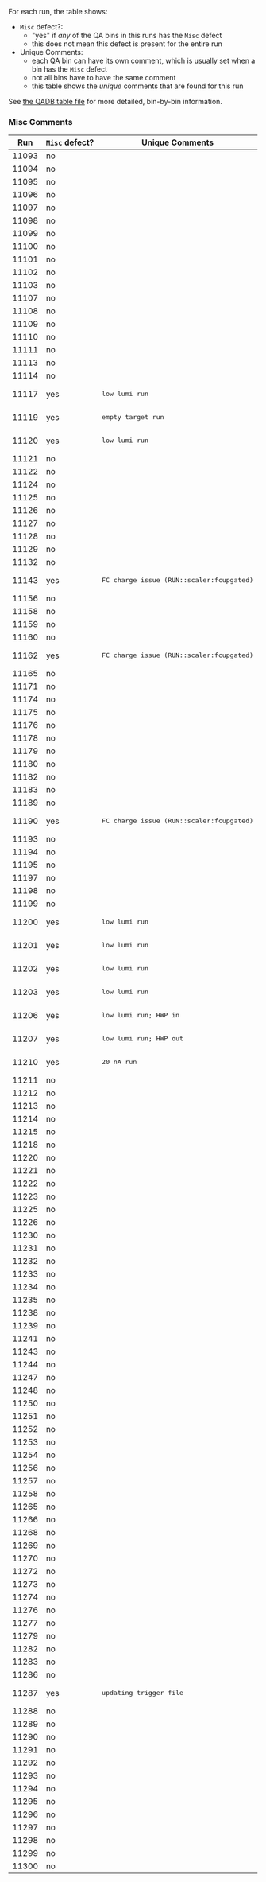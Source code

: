 
For each run, the table shows:
- `Misc` defect?:
  - "yes" if _any_ of the QA bins in this runs has the `Misc` defect
  - this does not mean this defect is present for the entire run
- Unique Comments:
  - each QA bin can have its own comment, which is usually set when a bin has the `Misc` defect
  - not all bins have to have the same comment
  - this table shows the _unique_ comments that are found for this run

See [the QADB table file](qaTree.json.table) for more detailed, bin-by-bin information.

### Misc Comments

| Run | `Misc` defect? | Unique Comments |
| --- | ---            | ---             |
| 11093      | no    |  |
| 11094      | no    |  |
| 11095      | no    |  |
| 11096      | no    |  |
| 11097      | no    |  |
| 11098      | no    |  |
| 11099      | no    |  |
| 11100      | no    |  |
| 11101      | no    |  |
| 11102      | no    |  |
| 11103      | no    |  |
| 11107      | no    |  |
| 11108      | no    |  |
| 11109      | no    |  |
| 11110      | no    |  |
| 11111      | no    |  |
| 11113      | no    |  |
| 11114      | no    |  |
| 11117      | yes   | <pre>low lumi run</pre> |
| 11119      | yes   | <pre>empty target run</pre> |
| 11120      | yes   | <pre>low lumi run</pre> |
| 11121      | no    |  |
| 11122      | no    |  |
| 11124      | no    |  |
| 11125      | no    |  |
| 11126      | no    |  |
| 11127      | no    |  |
| 11128      | no    |  |
| 11129      | no    |  |
| 11132      | no    |  |
| 11143      | yes   | <pre>FC charge issue (RUN::scaler:fcupgated)</pre> |
| 11156      | no    |  |
| 11158      | no    |  |
| 11159      | no    |  |
| 11160      | no    |  |
| 11162      | yes   | <pre>FC charge issue (RUN::scaler:fcupgated)</pre> |
| 11165      | no    |  |
| 11171      | no    |  |
| 11174      | no    |  |
| 11175      | no    |  |
| 11176      | no    |  |
| 11178      | no    |  |
| 11179      | no    |  |
| 11180      | no    |  |
| 11182      | no    |  |
| 11183      | no    |  |
| 11189      | no    |  |
| 11190      | yes   | <pre>FC charge issue (RUN::scaler:fcupgated)</pre> |
| 11193      | no    |  |
| 11194      | no    |  |
| 11195      | no    |  |
| 11197      | no    |  |
| 11198      | no    |  |
| 11199      | no    |  |
| 11200      | yes   | <pre>low lumi run</pre> |
| 11201      | yes   | <pre>low lumi run</pre> |
| 11202      | yes   | <pre>low lumi run</pre> |
| 11203      | yes   | <pre>low lumi run</pre> |
| 11206      | yes   | <pre>low lumi run; HWP in</pre> |
| 11207      | yes   | <pre>low lumi run; HWP out</pre> |
| 11210      | yes   | <pre>20 nA run</pre> |
| 11211      | no    |  |
| 11212      | no    |  |
| 11213      | no    |  |
| 11214      | no    |  |
| 11215      | no    |  |
| 11218      | no    |  |
| 11220      | no    |  |
| 11221      | no    |  |
| 11222      | no    |  |
| 11223      | no    |  |
| 11225      | no    |  |
| 11226      | no    |  |
| 11230      | no    |  |
| 11231      | no    |  |
| 11232      | no    |  |
| 11233      | no    |  |
| 11234      | no    |  |
| 11235      | no    |  |
| 11238      | no    |  |
| 11239      | no    |  |
| 11241      | no    |  |
| 11243      | no    |  |
| 11244      | no    |  |
| 11247      | no    |  |
| 11248      | no    |  |
| 11250      | no    |  |
| 11251      | no    |  |
| 11252      | no    |  |
| 11253      | no    |  |
| 11254      | no    |  |
| 11256      | no    |  |
| 11257      | no    |  |
| 11258      | no    |  |
| 11265      | no    |  |
| 11266      | no    |  |
| 11268      | no    |  |
| 11269      | no    |  |
| 11270      | no    |  |
| 11272      | no    |  |
| 11273      | no    |  |
| 11274      | no    |  |
| 11276      | no    |  |
| 11277      | no    |  |
| 11279      | no    |  |
| 11282      | no    |  |
| 11283      | no    |  |
| 11286      | no    |  |
| 11287      | yes   | <pre>updating trigger file</pre> |
| 11288      | no    |  |
| 11289      | no    |  |
| 11290      | no    |  |
| 11291      | no    |  |
| 11292      | no    |  |
| 11293      | no    |  |
| 11294      | no    |  |
| 11295      | no    |  |
| 11296      | no    |  |
| 11297      | no    |  |
| 11298      | no    |  |
| 11299      | no    |  |
| 11300      | no    |  |
